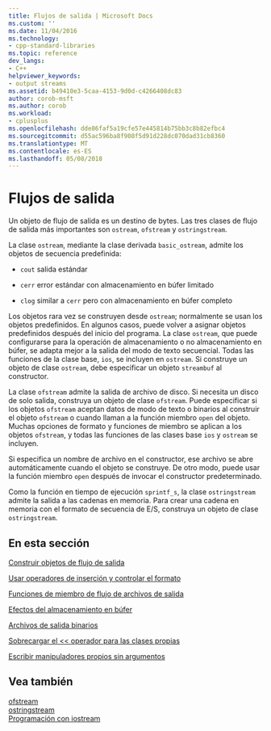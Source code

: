 ```yaml
---
title: Flujos de salida | Microsoft Docs
ms.custom: ''
ms.date: 11/04/2016
ms.technology:
- cpp-standard-libraries
ms.topic: reference
dev_langs:
- C++
helpviewer_keywords:
- output streams
ms.assetid: b49410e3-5caa-4153-9d0d-c4266408dc83
author: corob-msft
ms.author: corob
ms.workload:
- cplusplus
ms.openlocfilehash: dde86faf5a19cfe57e445814b75bb3c8b82efbc4
ms.sourcegitcommit: d55ac596ba8f908f5d91d228dc070dad31cb8360
ms.translationtype: MT
ms.contentlocale: es-ES
ms.lasthandoff: 05/08/2018
---
```

# <a name="output-streams"></a>Flujos de salida

Un objeto de flujo de salida es un destino de bytes. Las tres clases de flujo de salida más importantes son `ostream`, `ofstream` y `ostringstream`.

La clase `ostream`, mediante la clase derivada `basic_ostream`, admite los objetos de secuencia predefinida:

- `cout` salida estándar

- `cerr` error estándar con almacenamiento en búfer limitado

- `clog` similar a `cerr` pero con almacenamiento en búfer completo

Los objetos rara vez se construyen desde `ostream`; normalmente se usan los objetos predefinidos. En algunos casos, puede volver a asignar objetos predefinidos después del inicio del programa. La clase `ostream`, que puede configurarse para la operación de almacenamiento o no almacenamiento en búfer, se adapta mejor a la salida del modo de texto secuencial. Todas las funciones de la clase base, `ios`, se incluyen en `ostream`. Si construye un objeto de clase `ostream`, debe especificar un objeto `streambuf` al constructor.

La clase `ofstream` admite la salida de archivo de disco. Si necesita un disco de solo salida, construya un objeto de clase `ofstream`. Puede especificar si los objetos `ofstream` aceptan datos de modo de texto o binarios al construir el objeto `ofstream` o cuando llaman a la función miembro `open` del objeto. Muchas opciones de formato y funciones de miembro se aplican a los objetos `ofstream`, y todas las funciones de las clases base `ios` y `ostream` se incluyen.

Si especifica un nombre de archivo en el constructor, ese archivo se abre automáticamente cuando el objeto se construye. De otro modo, puede usar la función miembro `open` después de invocar el constructor predeterminado.

Como la función en tiempo de ejecución `sprintf_s`, la clase `ostringstream` admite la salida a las cadenas en memoria. Para crear una cadena en memoria con el formato de secuencia de E/S, construya un objeto de clase `ostringstream`.

## <a name="in-this-section"></a>En esta sección

[Construir objetos de flujo de salida](../standard-library/constructing-output-stream-objects.md)

[Usar operadores de inserción y controlar el formato](../standard-library/using-insertion-operators-and-controlling-format.md)

[Funciones de miembro de flujo de archivos de salida](../standard-library/output-file-stream-member-functions.md)

[Efectos del almacenamiento en búfer](../standard-library/effects-of-buffering.md)

[Archivos de salida binarios](../standard-library/binary-output-files.md)

[Sobrecargar el << operador para las clases propias](../standard-library/overloading-the-output-operator-for-your-own-classes.md)

[Escribir manipuladores propios sin argumentos](../standard-library/writing-your-own-manipulators-without-arguments.md)

## <a name="see-also"></a>Vea también

[ofstream](../standard-library/basic-ofstream-class.md)<br/>
[ostringstream](../standard-library/basic-ostringstream-class.md)<br/>
[Programación con iostream](../standard-library/iostream-programming.md)<br/>
